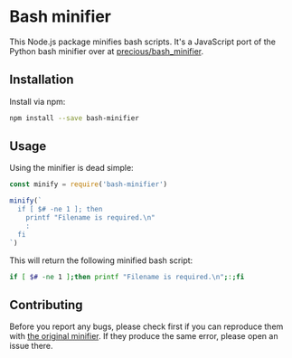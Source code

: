 # Bash minifier

This Node.js package minifies bash scripts. It's a JavaScript port of the Python bash minifier over at [precious/bash_minifier](https://github.com/precious/bash_minifier).

## Installation
Install via npm:

```bash
npm install --save bash-minifier
```

## Usage
Using the minifier is dead simple:

```javascript
const minify = require('bash-minifier')

minify(`
  if [ $# -ne 1 ]; then
    printf "Filename is required.\n"
    :
  fi
`)
```

This will return the following minified bash script:

```bash
if [ $# -ne 1 ];then printf "Filename is required.\n";:;fi
```

## Contributing
Before you report any bugs, please check first if you can reproduce them with [the original minifier](http://bash-minifier.appspot.com/). If they produce the same error, please open an issue there.
